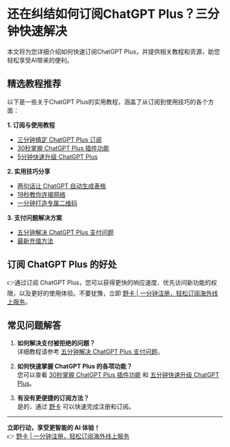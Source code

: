 # 还在纠结如何订阅ChatGPT Plus？三分钟快速解决

本文将为您详细介绍如何快速订阅ChatGPT Plus，并提供相关教程和资源，助您轻松享受AI带来的便利。

## 精选教程推荐

以下是一些关于ChatGPT Plus的实用教程，涵盖了从订阅到使用技巧的各个方面：

**1. 订阅与使用教程**
- [三分钟搞定 ChatGPT Plus 订阅](https://bbtdd.com/yeka)
- [30秒掌握 ChatGPT Plus 插件功能](https://bbtdd.com/yeka)
- [5分钟快速升级 ChatGPT Plus](https://bbtdd.com/yeka)

**2. 实用技巧分享**
- [两句话让 ChatGPT 自动生成表格](https://bbtdd.com/yeka)
- [19秒教你连接网络](https://bbtdd.com/yeka)
- [一分钟打造专属二维码](https://bbtdd.com/yeka)

**3. 支付问题解决方案**
- [五分钟解决 ChatGPT Plus 支付问题](https://bbtdd.com/yeka)
- [最新充值方法](https://bbtdd.com/yeka)

## 订阅 ChatGPT Plus 的好处

👉通过订阅 ChatGPT Plus，您可以获得更快的响应速度、优先访问新功能的权限，以及更好的使用体验。不要犹豫，立即 [野卡 | 一分钟注册，轻松订阅海外线上服务](https://bbtdd.com/yeka)。

## 常见问题解答

1. **如何解决支付被拒绝的问题？**  
   详细教程请参考 [五分钟解决 ChatGPT Plus 支付问题](https://bbtdd.com/yeka)。

2. **如何快速掌握 ChatGPT Plus 的各项功能？**  
   您可以查看 [30秒掌握 ChatGPT Plus 插件功能](https://bbtdd.com/yeka) 和 [五分钟快速升级 ChatGPT Plus](https://bbtdd.com/yeka)。

3. **有没有更便捷的订阅方法？**  
   是的，通过 [野卡](https://bbtdd.com/yeka) 可以快速完成注册和订阅。

---

**立即行动，享受更智能的 AI 体验！**  
👉 [野卡 | 一分钟注册，轻松订阅海外线上服务](https://bbtdd.com/yeka)